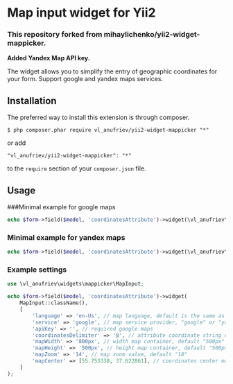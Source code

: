 # Map input widget for Yii2

### This repository forked from  mihaylichenko/yii2-widget-mappicker.

**Added Yandex Map API key.**

The widget allows you to simplify the entry of geographic coordinates for your form. Support google and yandex maps services.

## Installation
The preferred way to install this extension is through composer.

```
$ php composer.phar require vl_anufriev/yii2-widget-mappicker "*"
```

or add

```
"vl_anufriev/yii2-widget-mappicker": "*"
```

to the `require` section of your `composer.json` file.

## Usage

###Minimal example for google maps

```php
echo $form->field($model, 'coordinatesAttribute')->widget(\vl_anufriev\widgets\mappicker\MapInput::className(), ['apiKey' => 'google_api_key']);
```

### Minimal example for yandex maps
```php
echo $form->field($model, 'coordinatesAttribute')->widget(\vl_anufriev\widgets\mappicker\MapInput::className(), ['service' => 'yandex']);
```

### Example settings
```php
use \vl_anufriev\widgets\mappicker\MapInput;

echo $form->field($model, 'coordinatesAttribute')->widget(
    MapInput::className(), 
    [        
        'language' => 'en-Us', // map language, default is the same as in the app        
        'service' => 'google', // map service provider, "google" or "yandex", default "google"       
        'apiKey' => '', // required google maps
        'coordinatesDelimiter' => '@', // attribute coordinate string delimiter, default "@" (lat@lng)       
        'mapWidth' => '800px', // width map container, default "500px"
        'mapHeight' => '500px', // height map container, default "500px"
        'mapZoom' => '14', // map zoom value, default "10"
        'mapCenter' => [55.753338, 37.622861], // coordinates center map with an empty attribute, default Moscow        
    ]
);
```